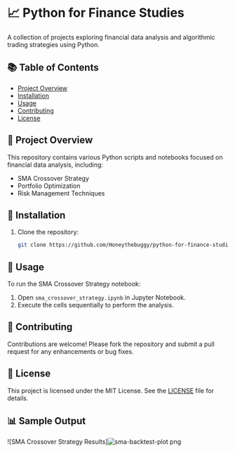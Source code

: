 # 📈 Python for Finance Studies

A collection of projects exploring financial data analysis and algorithmic trading strategies using Python.

## 📚 Table of Contents
- [Project Overview](#project-overview)
- [Installation](#installation)
- [Usage](#usage)
- [Contributing](#contributing)
- [License](#license)

## 📝 Project Overview

This repository contains various Python scripts and notebooks focused on financial data analysis, including:
- SMA Crossover Strategy
- Portfolio Optimization
- Risk Management Techniques

## 💾 Installation

1. Clone the repository:
   ```bash
   git clone https://github.com/Honeythebuggy/python-for-finance-studies.git

## 🚀 Usage

To run the SMA Crossover Strategy notebook:
1. Open `sma_crossover_strategy.ipynb` in Jupyter Notebook.
2. Execute the cells sequentially to perform the analysis.

## 🤝 Contributing

Contributions are welcome! Please fork the repository and submit a pull request for any enhancements or bug fixes.

## 📄 License

This project is licensed under the MIT License. See the [LICENSE](LICENSE) file for details.

## 📊 Sample Output

![SMA Crossover Strategy Results]![sma-backtest-plot png](https://github.com/user-attachments/assets/a0b4d950-2028-4114-b1c6-b56c0922ffa9)


